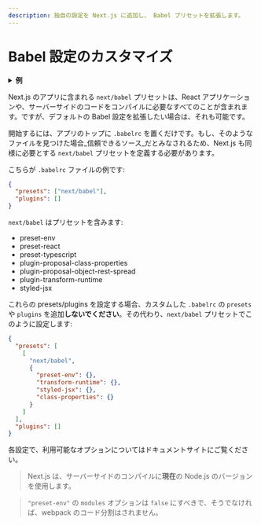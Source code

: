 ```yaml
---
description: 独自の設定を Next.js に追加し、 Babel プリセットを拡張します。
---
```


# Babel 設定のカスタマイズ

<details>
  <summary><b>例</b></summary>
  <ul>
    <li><a href="https://github.com/vercel/next.js/tree/canary/examples/with-custom-babel-config">Babel 設定のカスタマイズ</a></li>
  </ul>
</details>

Next.js のアプリに含まれる `next/babel` プリセットは、React アプリケーションや、サーバーサイドのコードをコンパイルに必要なすべてのことが含まれます。ですが、デフォルトの Babel 設定を拡張したい場合は、それも可能です。

開始するには、アプリのトップに `.babelrc` を置くだけです。もし、そのようなファイルを見つけた場合_信頼できるソース_だとみなされるため、Next.js も同様に必要とする `next/babel` プリセットを定義する必要があります。

こちらが `.babelrc` ファイルの例です:

```json
{
  "presets": ["next/babel"],
  "plugins": []
}
```

`next/babel` はプリセットを含みます:

- preset-env
- preset-react
- preset-typescript
- plugin-proposal-class-properties
- plugin-proposal-object-rest-spread
- plugin-transform-runtime
- styled-jsx

これらの presets/plugins を設定する場合、カスタムした `.babelrc` の `presets` や `plugins` を追加**しないでください**。その代わり、`next/babel` プリセットでこのように設定します:

```json
{
  "presets": [
    [
      "next/babel",
      {
        "preset-env": {},
        "transform-runtime": {},
        "styled-jsx": {},
        "class-properties": {}
      }
    ]
  ],
  "plugins": []
}
```

各設定で、利用可能なオプションについてはドキュメントサイトにご覧ください。

> Next.js は、サーバーサイドのコンパイルに**現在**の Node.js のバージョンを使用します。

> `"preset-env"` の `modules` オプションは `false` にすべきで、そうでなければ、webpack のコード分割はされません。
